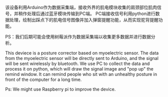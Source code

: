 该设备利用Arduino作为数据采集端，接收外界的肌电模块收集的肩颈部位肌肉信号，并稍作处理后通过蓝牙模块传输到PC端。
PC端接收信号利用python进行数据处理，绘制出踩点下的肌电信号图像并加入弹窗提醒功能，从而实现驼背提醒功能。

PS：我们后期可能会使用树莓派作为数据采集端以收集更多数据并进行数据分析。

This deviece is a posture corrector based on myoelectric sensor. The data from the myoelectric sensor will be directly sent to Arduino, and the signal will be sent wirelessly by bluetooth. We use PC to collect the data and process it on python, which will draw the signal image and "pop up" the remind window. It can remind people who sit with an unhealthy posture in front of the computer for a long time.

Ps: We might use Raspberry pi to improve the device.
